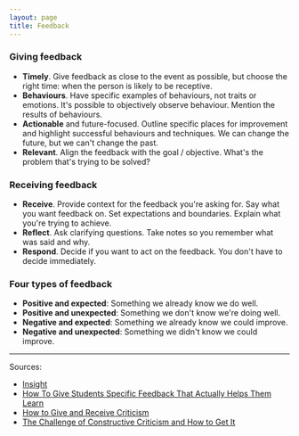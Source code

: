 ```yaml
---
layout: page
title: Feedback
---
```


### Giving feedback

- **Timely**. Give feedback as close to the event as possible, but choose the right time: when the person is likely to be receptive.
- **Behaviours**. Have specific examples of behaviours, not traits or emotions. It's possible to objectively observe behaviour. Mention the results of behaviours.
- **Actionable** and future-focused. Outline specific places for improvement and highlight successful behaviours and techniques. We can change the future, but we can't change the past.
- **Relevant**. Align the feedback with the goal / objective. What's the problem that's trying to be solved?

### Receiving feedback

- **Receive**. Provide context for the feedback you're asking for. Say what you want feedback on. Set expectations and boundaries. Explain what you're trying to achieve.
- **Reflect**. Ask clarifying questions. Take notes so you remember what was said and why.
- **Respond**. Decide if you want to act on the feedback. You don't have to decide immediately.

### Four types of feedback

- **Positive and expected**: Something we already know we do well.
- **Positive and unexpected**: Something we don't know we're doing well.
- **Negative and expected**: Something we already know we could improve.
- **Negative and unexpected**: Something we didn't know we could improve.

---

Sources:

- [Insight](https://insight-book.com/)
- [How To Give Students Specific Feedback That Actually Helps Them Learn](https://www.teachthought.com/pedagogy/how-to-give-students-specific-feedback-that-actually-helps-them-learn/)
- [How to Give and Receive Criticism](http://scottberkun.com/essays/35-how-to-give-and-receive-criticism/)
- [The Challenge of Constructive Criticism and How to Get It](https://css-tricks.com/challenge-constructive-criticism-get/)
